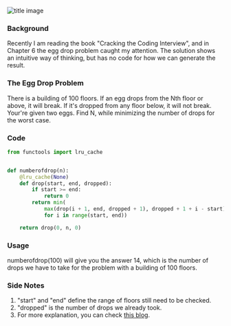 ![title image](http://wx4.sinaimg.cn/mw690/006a0Rdhly1fxcjia5tu5j32ds1scnl3.jpg)

### Background

Recently I am reading the book "Cracking the Coding Interview", and in Chapter 6 the egg drop problem caught my attention. The solution shows an intuitive way of thinking, but has no code for how we can generate the result.

### The Egg Drop Problem

There is a building of 100 floors. If an egg drops from the Nth floor or above, it will break. If it's dropped from any floor below, it will not break. Your're given two eggs. Find N, while minimizing the number of drops for the worst case.

### Code

```python
from functools import lru_cache


def numberofdrop(n):
    @lru_cache(None)
    def drop(start, end, dropped):
        if start >= end:
            return 0
        return min(
            max(drop(i + 1, end, dropped + 1), dropped + 1 + i - start)
            for i in range(start, end))

    return drop(0, n, 0)
```

### Usage

numberofdrop(100) will give you the answer 14, which is the number of drops we have to take for the problem with a building of 100 floors.

### Side Notes

1. "start" and "end" define the range of floors still need to be checked.
2. "dropped" is the number of drops we already took.
3. For more explanation, you can check [this blog](http://datagenetics.com/blog/july22012/index.html).
